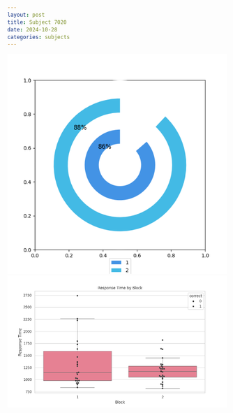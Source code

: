 ```yaml
---
layout: post
title: Subject 7020
date: 2024-10-28
categories: subjects
---
```


![](data/7020/run-17/7020__acc_test.png)
![](data/7020/run-17/7020_rt.png)
